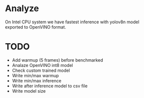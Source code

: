 # Analyze
On Intel CPU system we have fastest inference with yolov8n model exported to OpenVINO format.

# TODO

* Add warmup (5 frames) before benchmarked
* Analaze OpenVINO int8 model
* Check custom trained model
* Write min/max warmup
* Write min/max inference
* Write after inference model to csv file
* Write model size